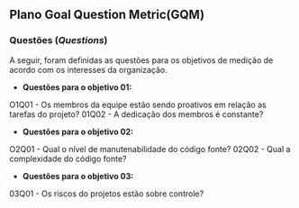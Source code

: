 ## Plano Goal Question Metric(GQM)

### Questões (*Questions*)

A seguir, foram definidas as questões para os objetivos de medição de acordo com os interesses da organização. 

* **Questões para o objetivo 01:**

O1Q01 - Os membros da equipe estão sendo proativos em relação as tarefas do projeto?
01Q02 - A dedicação dos membros é constante?

* **Questões para o objetivo 02:**

O2Q01 - Qual o nível de manutenabilidade do código fonte?
02Q02 - Qual a complexidade do código fonte?

* **Questões para o objetivo 03:**

03Q01 - Os riscos do projetos estão sobre controle?
